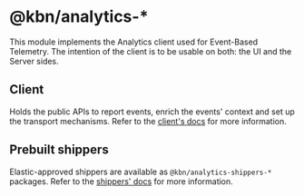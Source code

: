 # @kbn/analytics-*

This module implements the Analytics client used for Event-Based Telemetry. The intention of the client is to be usable on both: the UI and the Server sides.

## Client

Holds the public APIs to report events, enrich the events' context and set up the transport mechanisms. Refer to the [client's docs](./client/README.md) for more information.

## Prebuilt shippers

Elastic-approved shippers are available as `@kbn/analytics-shippers-*` packages. Refer to the [shippers' docs](./shippers/README.md) for more information.
